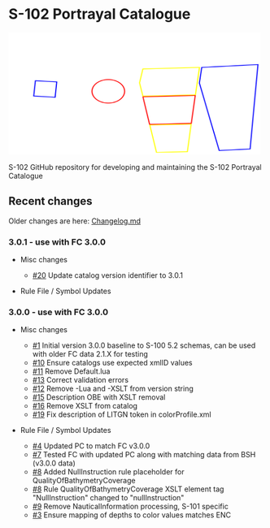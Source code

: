 # S-102 Portrayal Catalogue
<img src=./Images/figure-s102-pc-logo-white.svg alt="signal flags spelling S102" width=496 height=240>

S-102 GitHub repository for developing and maintaining the S-102 Portrayal Catalogue

[i1]: https://github.com/iho-ohi/S-102-Portrayal-Catalogue/issues/1
[i3]: https://github.com/iho-ohi/S-102-Portrayal-Catalogue/issues/3
[i4]: https://github.com/iho-ohi/S-102-Portrayal-Catalogue/issues/4
[i7]: https://github.com/iho-ohi/S-102-Portrayal-Catalogue/issues/7
[i8]: https://github.com/iho-ohi/S-102-Portrayal-Catalogue/issues/8
[i9]: https://github.com/iho-ohi/S-102-Portrayal-Catalogue/issues/9
[i10]: https://github.com/iho-ohi/S-102-Portrayal-Catalogue/issues/10
[i11]: https://github.com/iho-ohi/S-102-Portrayal-Catalogue/issues/11
[i13]: https://github.com/iho-ohi/S-102-Portrayal-Catalogue/issues/13
[i12]: https://github.com/iho-ohi/S-102-Portrayal-Catalogue/issues/12
[i15]: https://github.com/iho-ohi/S-102-Portrayal-Catalogue/issues/15
[i16]: https://github.com/iho-ohi/S-102-Portrayal-Catalogue/issues/16
[i19]: https://github.com/iho-ohi/S-102-Portrayal-Catalogue/issues/19
[i20]: https://github.com/iho-ohi/S-102-Portrayal-Catalogue/issues/20

## Recent changes
Older changes are here: [Changelog.md](Changelog.md)

### 3.0.1 - use with FC 3.0.0
* Misc changes
	* [#20][i20] Update catalog version identifier to 3.0.1

* Rule File / Symbol Updates

### 3.0.0 - use with FC 3.0.0
* Misc changes
	* [#1][i1] Initial version 3.0.0 baseline to S-100 5.2 schemas, can be used with older FC data 2.1.X for testing
  	* [#10][i10] Ensure catalogs use expected xmlID values
  	* [#11][i11] Remove Default.lua
 	* [#13][i13] Correct validation errors
 	* [#12][i12] Remove -Lua and -XSLT from version string
	* [#15][i15] Description OBE with XSLT removal
 	* [#16][i16] Remove XSLT from catalog
	* [#19][i19] Fix description of LITGN token in colorProfile.xml

* Rule File / Symbol Updates
	* [#4][i4] Updated PC to match FC v3.0.0
	* [#7][i7] Tested FC with updated PC along with matching data from BSH (v3.0.0 data)
	* [#8][i8] Added NullInstruction rule placeholder for QualityOfBathymetryCoverage
	* [#8][i8] Rule QualityOfBathymetryCoverage XSLT element tag "NullInstruction" changed to "nullInstruction"
	* [#9][i9] Remove NauticalInformation processing, S-101 specific
 	* [#3][i3] Ensure mapping of depths to color values matches ENC

